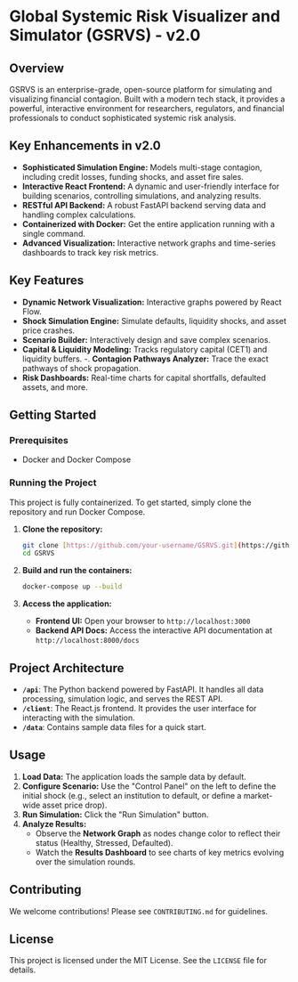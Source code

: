 # Global Systemic Risk Visualizer and Simulator (GSRVS) - v2.0

## Overview

GSRVS is an enterprise-grade, open-source platform for simulating and visualizing financial contagion. Built with a modern tech stack, it provides a powerful, interactive environment for researchers, regulators, and financial professionals to conduct sophisticated systemic risk analysis.

## Key Enhancements in v2.0

-   **Sophisticated Simulation Engine:** Models multi-stage contagion, including credit losses, funding shocks, and asset fire sales.
-   **Interactive React Frontend:** A dynamic and user-friendly interface for building scenarios, controlling simulations, and analyzing results.
-   **RESTful API Backend:** A robust FastAPI backend serving data and handling complex calculations.
-   **Containerized with Docker:** Get the entire application running with a single command.
-   **Advanced Visualization:** Interactive network graphs and time-series dashboards to track key risk metrics.

## Key Features

-   **Dynamic Network Visualization:** Interactive graphs powered by React Flow.
-   **Shock Simulation Engine:** Simulate defaults, liquidity shocks, and asset price crashes.
-   **Scenario Builder:** Interactively design and save complex scenarios.
-   **Capital & Liquidity Modeling:** Tracks regulatory capital (CET1) and liquidity buffers.
-.  **Contagion Pathways Analyzer:** Trace the exact pathways of shock propagation.
-   **Risk Dashboards:** Real-time charts for capital shortfalls, defaulted assets, and more.

## Getting Started

### Prerequisites

-   Docker and Docker Compose

### Running the Project

This project is fully containerized. To get started, simply clone the repository and run Docker Compose.

1.  **Clone the repository:**
    ```bash
    git clone [https://github.com/your-username/GSRVS.git](https://github.com/your-username/GSRVS.git)
    cd GSRVS
    ```

2.  **Build and run the containers:**
    ```bash
    docker-compose up --build
    ```

3.  **Access the application:**
    -   **Frontend UI:** Open your browser to `http://localhost:3000`
    -   **Backend API Docs:** Access the interactive API documentation at `http://localhost:8000/docs`

## Project Architecture

-   **`/api`**: The Python backend powered by FastAPI. It handles all data processing, simulation logic, and serves the REST API.
-   **`/client`**: The React.js frontend. It provides the user interface for interacting with the simulation.
-   **`/data`**: Contains sample data files for a quick start.

## Usage

1.  **Load Data:** The application loads the sample data by default.
2.  **Configure Scenario:** Use the "Control Panel" on the left to define the initial shock (e.g., select an institution to default, or define a market-wide asset price drop).
3.  **Run Simulation:** Click the "Run Simulation" button.
4.  **Analyze Results:**
    -   Observe the **Network Graph** as nodes change color to reflect their status (Healthy, Stressed, Defaulted).
    -   Watch the **Results Dashboard** to see charts of key metrics evolving over the simulation rounds.

## Contributing

We welcome contributions! Please see `CONTRIBUTING.md` for guidelines.

## License

This project is licensed under the MIT License. See the `LICENSE` file for details.
